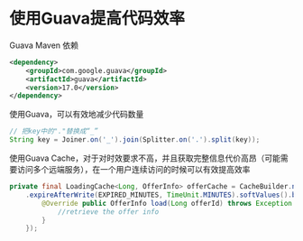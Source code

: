 # 使用Guava提高代码效率

Guava Maven 依赖

~~~xml
<dependency>
    <groupId>com.google.guava</groupId>
    <artifactId>guava</artifactId>
    <version>17.0</version>
</dependency>
~~~

使用Guava，可以有效地减少代码数量

~~~java
// 把key中的"."替换成“_”
String key = Joiner.on('_').join(Splitter.on('.').split(key));
~~~

使用Guava Cache，对于对时效要求不高，并且获取完整信息代价高昂（可能需要访问多个远端服务），在一个用户连续访问的时候可以有效提高效率

~~~java
private final LoadingCache<Long, OfferInfo> offerCache = CacheBuilder.newBuilder()
    .expireAfterWrite(EXPIRED_MINUTES, TimeUnit.MINUTES).softValues().build(new CacheLoader<Long, OfferInfo>() {
        @Override public OfferInfo load(Long offerId) throws Exception {
            //retrieve the offer info
        }
    });
~~~
